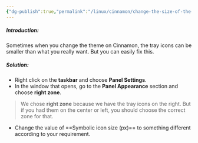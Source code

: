 ```yaml
---
{"dg-publish":true,"permalink":"/linux/cinnamon/change-the-size-of-the-taskbar-icons/","noteIcon":""}
---
```


##### Introduction:
Sometimes when you change the theme on Cinnamon, the tray icons can be smaller than what you really want. But you can easily fix this.

##### Solution:
- Right click on the **taskbar** and choose **Panel Settings**.
- In the window that opens, go to the **Panel Appearance** section and choose **right zone**.
> We chose **right zone** because we have the tray icons on the right. But if you had them on the center or left, you should choose the correct zone for that.

- Change the value of ==Symbolic icon size (px)== to something different according to your requirement.